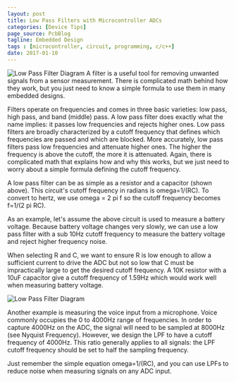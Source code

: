 ```yaml
---
layout: post
title: Low Pass Filters with Microcontroller ADCs
categories: [Device Tips]
page_source: PcbBlog
tagline: Embedded Design
tags : [microcontroller, circuit, programming, c/c++]
date: 2017-01-10
---
```

![Low Pass Filter Diagram](/images/lpf-diagram1.svg)
A filter is a useful tool for removing unwanted signals from a sensor measurement. There is complicated math behind how they work, but you just need to know a simple formula to use them in many embedded designs.

Filters operate on frequencies and comes in three basic varieties: low pass, high pass, and band (middle) pass. A low pass filter does exactly what the name implies: it passes low frequencies and rejects higher ones. Low pass filters are broadly characterized by a cutoff frequency that defines which frequencies are passed and which are blocked. More accurately, low pass filters pass low frequencies and attenuate higher ones.  The higher the frequency is above the cutoff, the more it is attenuated. Again, there is complicated math that explains how and why this works, but we just need to worry about a simple formula defining the cutoff frequency.

A low pass filter can be as simple as a resistor and a capacitor (shown above). This circuit's cutoff frequency in radians is omega=1/(RC). To convert to hertz, we use omega = 2 pi f so the cutoff frequency becomes f=1/(2 pi RC).

As an example, let's assume the above circuit is used to measure a battery voltage. Because battery voltage changes very slowly, we can use a low pass filter with a sub 10Hz cutoff frequency to measure the battery voltage and reject higher frequency noise.

When selecting R and C, we want to ensure R is low enough to allow a sufficient current to drive the ADC but not so low that C must be impractically large to get the desired cutoff frequency.  A 10K resistor with a 10uF capacitor give a cutoff frequency of 1.59Hz which would work well when measuring battery voltage.

![Low Pass Filter Diagram](/images/lpf-diagram2.svg)

Another example is measuring the voice input from a microphone. Voice commonly occupies the 0 to 4000Hz range of frequencies. In order to capture 4000Hz on the ADC, the signal will need to be sampled at 8000Hz (see Nyquist Frequency). However, we design the LPF to have a cutoff frequency of 4000Hz. This ratio generally applies to all signals: the LPF cutoff frequency should be set to half the sampling frequency.

Just remember the simple equation omega=1/(RC), and you can use LPFs to reduce noise when measuring signals on any ADC input.
